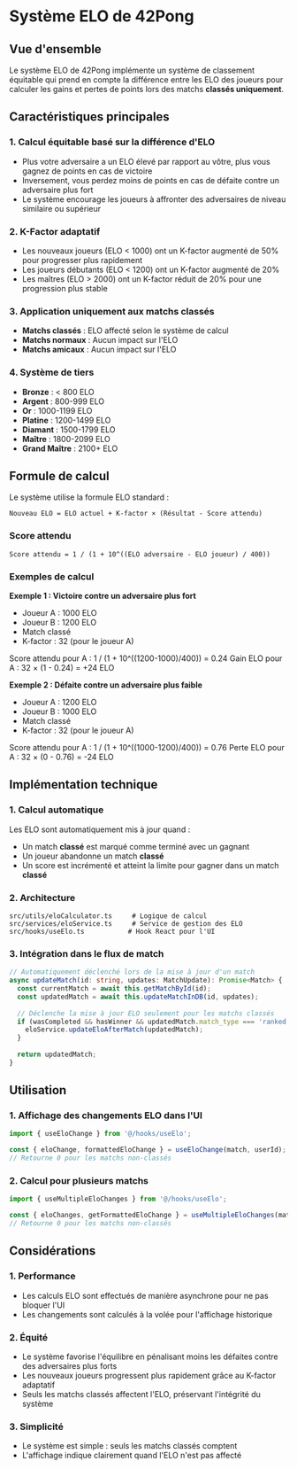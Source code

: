 # Système ELO de 42Pong

## Vue d'ensemble

Le système ELO de 42Pong implémente un système de classement équitable qui prend en compte la différence entre les ELO des joueurs pour calculer les gains et pertes de points lors des matchs **classés uniquement**.

## Caractéristiques principales

### 1. Calcul équitable basé sur la différence d'ELO
- Plus votre adversaire a un ELO élevé par rapport au vôtre, plus vous gagnez de points en cas de victoire
- Inversement, vous perdez moins de points en cas de défaite contre un adversaire plus fort
- Le système encourage les joueurs à affronter des adversaires de niveau similaire ou supérieur

### 2. K-Factor adaptatif
- Les nouveaux joueurs (ELO < 1000) ont un K-factor augmenté de 50% pour progresser plus rapidement
- Les joueurs débutants (ELO < 1200) ont un K-factor augmenté de 20%
- Les maîtres (ELO > 2000) ont un K-factor réduit de 20% pour une progression plus stable

### 3. Application uniquement aux matchs classés
- **Matchs classés** : ELO affecté selon le système de calcul
- **Matchs normaux** : Aucun impact sur l'ELO
- **Matchs amicaux** : Aucun impact sur l'ELO

### 4. Système de tiers
- **Bronze** : < 800 ELO
- **Argent** : 800-999 ELO
- **Or** : 1000-1199 ELO
- **Platine** : 1200-1499 ELO
- **Diamant** : 1500-1799 ELO
- **Maître** : 1800-2099 ELO
- **Grand Maître** : 2100+ ELO

## Formule de calcul

Le système utilise la formule ELO standard :

```
Nouveau ELO = ELO actuel + K-factor × (Résultat - Score attendu)
```

### Score attendu
```
Score attendu = 1 / (1 + 10^((ELO adversaire - ELO joueur) / 400))
```

### Exemples de calcul

**Exemple 1 : Victoire contre un adversaire plus fort**
- Joueur A : 1000 ELO
- Joueur B : 1200 ELO
- Match classé
- K-factor : 32 (pour le joueur A)

Score attendu pour A : 1 / (1 + 10^((1200-1000)/400)) = 0.24
Gain ELO pour A : 32 × (1 - 0.24) = +24 ELO

**Exemple 2 : Défaite contre un adversaire plus faible**
- Joueur A : 1200 ELO
- Joueur B : 1000 ELO
- Match classé
- K-factor : 32 (pour le joueur A)

Score attendu pour A : 1 / (1 + 10^((1000-1200)/400)) = 0.76
Perte ELO pour A : 32 × (0 - 0.76) = -24 ELO

## Implémentation technique

### 1. Calcul automatique
Les ELO sont automatiquement mis à jour quand :
- Un match **classé** est marqué comme terminé avec un gagnant
- Un joueur abandonne un match **classé**
- Un score est incrémenté et atteint la limite pour gagner dans un match **classé**

### 2. Architecture

```
src/utils/eloCalculator.ts     # Logique de calcul
src/services/eloService.ts     # Service de gestion des ELO
src/hooks/useElo.ts           # Hook React pour l'UI
```

### 3. Intégration dans le flux de match

```typescript
// Automatiquement déclenché lors de la mise à jour d'un match
async updateMatch(id: string, updates: MatchUpdate): Promise<Match> {
  const currentMatch = await this.getMatchById(id);
  const updatedMatch = await this.updateMatchInDB(id, updates);
  
  // Déclenche la mise à jour ELO seulement pour les matchs classés
  if (wasCompleted && hasWinner && updatedMatch.match_type === 'ranked') {
    eloService.updateEloAfterMatch(updatedMatch);
  }
  
  return updatedMatch;
}
```

## Utilisation

### 1. Affichage des changements ELO dans l'UI

```typescript
import { useEloChange } from '@/hooks/useElo';

const { eloChange, formattedEloChange } = useEloChange(match, userId);
// Retourne 0 pour les matchs non-classés
```

### 2. Calcul pour plusieurs matchs

```typescript
import { useMultipleEloChanges } from '@/hooks/useElo';

const { eloChanges, getFormattedEloChange } = useMultipleEloChanges(matches, userId);
// Retourne 0 pour les matchs non-classés
```

## Considérations

### 1. Performance
- Les calculs ELO sont effectués de manière asynchrone pour ne pas bloquer l'UI
- Les changements sont calculés à la volée pour l'affichage historique

### 2. Équité
- Le système favorise l'équilibre en pénalisant moins les défaites contre des adversaires plus forts
- Les nouveaux joueurs progressent plus rapidement grâce au K-factor adaptatif
- Seuls les matchs classés affectent l'ELO, préservant l'intégrité du système

### 3. Simplicité
- Le système est simple : seuls les matchs classés comptent
- L'affichage indique clairement quand l'ELO n'est pas affecté 